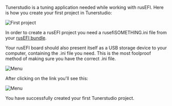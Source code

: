 Tunerstudio is a tuning application needed while working with rusEFI. Here is how you create your first project in Tunerstudio:

![First project](FAQ/images/simulator/TCP_first_project.png)


In order to create a rusEFI project you need a rusefiSOMETHING.ini file from your [rusEFI bundle](Download).

Your rusEFI board should also present itself as a USB storage device to your computer, containing the .ini file you need. This is the most foolproof method of making sure you have the correct .ini file.

![Menu](FAQ/images/simulator/TunerStudio_other_browse.png)

After clicking on the link you'll see this:

![Menu](FAQ/images/simulator/TCP_menu.png)

You have successfully created your first Tunerstudio project.
